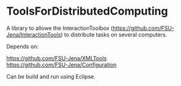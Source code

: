 ToolsForDistributedComputing
============================

A library to allowe the InteractionToolbox (https://github.com/FSU-Jena/InteractionTools) to distribute tasks on several computers.

Depends on:

https://github.com/FSU-Jena/XMLTools<br>
https://github.com/FSU-Jena/Configuration

Can be build and run using Eclipse.
